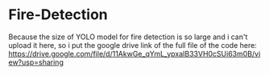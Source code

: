 # Fire-Detection

Because the size of YOLO model for fire detection is so large and i can't upload it here, so i put the google drive link of the full file of the code here: https://drive.google.com/file/d/11AkwGe_qYmL_ypxaIB33VH0cSUi63m0B/view?usp=sharing
